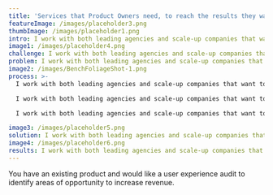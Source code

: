 ```yaml
---
title: 'Services that Product Owners need, to reach the results they want.'
featureImage: /images/placeholder3.png
thumbImage: /images/placeholder1.png
intro: I work with both leading agencies and scale-up companies that want to create user-centric products. Driven by insights, research studies and the latest design methodologies.
image1: /images/placeholder4.png
challenge: I work with both leading agencies and scale-up companies that want to create user-centric products. Driven by insights, research studies and the latest design methodologies.
problem: I work with both leading agencies and scale-up companies that want to create user-centric products. Driven by insights, research studies and the latest design methodologies.
image2: /images/BenchFoliageShot-1.png
process: >-
  I work with both leading agencies and scale-up companies that want to create user-centric products. Driven by insights, research studies and the latest design methodologies. 

  I work with both leading agencies and scale-up companies that want to create user-centric products. Driven by insights, research studies and the latest design methodologies.

  I work with both leading agencies and scale-up companies that want to create user-centric products. Driven by insights, research studies and the latest design methodologies.

image3: /images/placeholder5.png
solution: I work with both leading agencies and scale-up companies that want to create user-centric products. Driven by insights, research studies and the latest design methodologies.
image4: /images/placeholder6.png
results: I work with both leading agencies and scale-up companies that want to create user-centric products. Driven by insights, research studies and the latest design methodologies.
---
```


You have an existing product and would like a user experience audit to identify areas of opportunity to increase revenue.